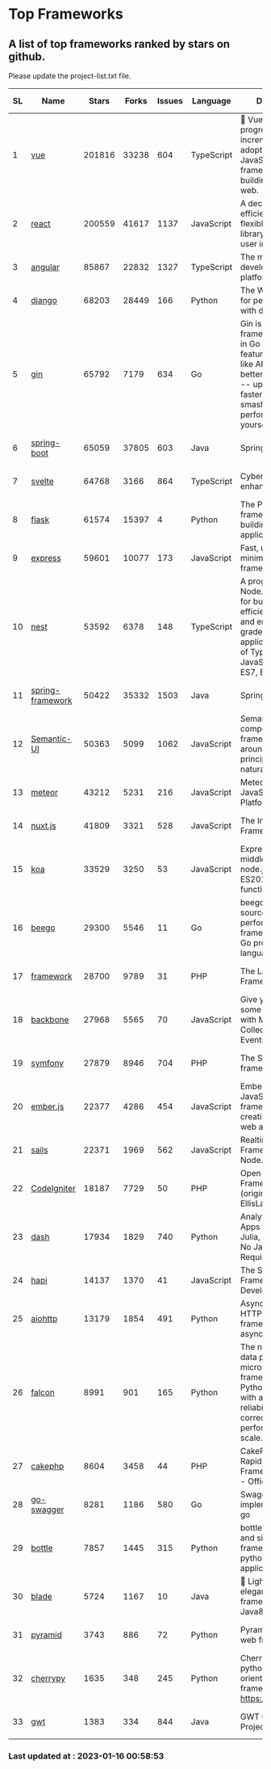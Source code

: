 # Top Frameworks
## A list of top frameworks ranked by stars on github.  
Please update the project-list.txt file.

| SL| Name  | Stars| Forks| Issues | Language | Description | Last Commit |
| --| ------| -----| ---- | ------ | -------- | ----------- | ----------- |
| 1 | [vue](https://github.com/vuejs/vue) | 201816 | 33238 | 604 | TypeScript | 🖖 Vue.js is a progressive, incrementally-adoptable JavaScript framework for building UI on the web. | 2023-01-12 14:47:00 |
| 2 | [react](https://github.com/facebook/react) | 200559 | 41617 | 1137 | JavaScript | A declarative, efficient, and flexible JavaScript library for building user interfaces. | 2023-01-15 17:57:59 |
| 3 | [angular](https://github.com/angular/angular) | 85867 | 22832 | 1327 | TypeScript | The modern web developer’s platform | 2023-01-13 20:24:32 |
| 4 | [django](https://github.com/django/django) | 68203 | 28449 | 166 | Python | The Web framework for perfectionists with deadlines. | 2023-01-13 11:31:41 |
| 5 | [gin](https://github.com/gin-gonic/gin) | 65792 | 7179 | 634 | Go | Gin is a HTTP web framework written in Go (Golang). It features a Martini-like API with much better performance -- up to 40 times faster. If you need smashing performance, get yourself some Gin. | 2023-01-10 02:12:12 |
| 6 | [spring-boot](https://github.com/spring-projects/spring-boot) | 65059 | 37805 | 603 | Java | Spring Boot | 2023-01-13 12:54:05 |
| 7 | [svelte](https://github.com/sveltejs/svelte) | 64768 | 3166 | 864 | TypeScript | Cybernetically enhanced web apps | 2023-01-12 02:11:14 |
| 8 | [flask](https://github.com/pallets/flask) | 61574 | 15397 | 4 | Python | The Python micro framework for building web applications. | 2023-01-09 20:45:16 |
| 9 | [express](https://github.com/expressjs/express) | 59601 | 10077 | 173 | JavaScript | Fast, unopinionated, minimalist web framework for node. | 2022-10-08 20:11:42 |
| 10 | [nest](https://github.com/nestjs/nest) | 53592 | 6378 | 148 | TypeScript | A progressive Node.js framework for building efficient, scalable, and enterprise-grade server-side applications on top of TypeScript & JavaScript (ES6, ES7, ES8) 🚀 | 2023-01-11 07:44:53 |
| 11 | [spring-framework](https://github.com/spring-projects/spring-framework) | 50422 | 35332 | 1503 | Java | Spring Framework | 2023-01-13 14:58:11 |
| 12 | [Semantic-UI](https://github.com/Semantic-Org/Semantic-UI) | 50363 | 5099 | 1062 | JavaScript | Semantic is a UI component framework based around useful principles from natural language. | 2023-01-11 17:05:32 |
| 13 | [meteor](https://github.com/meteor/meteor) | 43212 | 5231 | 216 | JavaScript | Meteor, the JavaScript App Platform | 2023-01-09 14:49:30 |
| 14 | [nuxt.js](https://github.com/nuxt/nuxt.js) | 41809 | 3321 | 528 | JavaScript | The Intuitive Vue(2) Framework | 2022-12-19 17:01:27 |
| 15 | [koa](https://github.com/koajs/koa) | 33529 | 3250 | 53 | JavaScript | Expressive middleware for node.js using ES2017 async functions | 2023-01-02 06:55:07 |
| 16 | [beego](https://github.com/beego/beego) | 29300 | 5546 | 11 | Go | beego is an open-source, high-performance web framework for the Go programming language. | 2022-12-26 15:53:27 |
| 17 | [framework](https://github.com/laravel/framework) | 28700 | 9789 | 31 | PHP | The Laravel Framework. | 2023-01-13 22:22:00 |
| 18 | [backbone](https://github.com/jashkenas/backbone) | 27968 | 5565 | 70 | JavaScript | Give your JS App some Backbone with Models, Views, Collections, and Events | 2023-01-04 11:09:21 |
| 19 | [symfony](https://github.com/symfony/symfony) | 27879 | 8946 | 704 | PHP | The Symfony PHP framework | 2023-01-15 17:18:35 |
| 20 | [ember.js](https://github.com/emberjs/ember.js) | 22377 | 4286 | 454 | JavaScript | Ember.js - A JavaScript framework for creating ambitious web applications | 2023-01-12 21:30:47 |
| 21 | [sails](https://github.com/balderdashy/sails) | 22371 | 1969 | 562 | JavaScript | Realtime MVC Framework for Node.js | 2022-11-21 02:21:42 |
| 22 | [CodeIgniter](https://github.com/bcit-ci/CodeIgniter) | 18187 | 7729 | 50 | PHP | Open Source PHP Framework (originally from EllisLab) | 2022-12-01 11:38:45 |
| 23 | [dash](https://github.com/plotly/dash) | 17934 | 1829 | 740 | Python | Analytical Web Apps for Python, R, Julia, and Jupyter. No JavaScript Required. | 2022-12-17 15:12:48 |
| 24 | [hapi](https://github.com/hapijs/hapi) | 14137 | 1370 | 41 | JavaScript | The Simple, Secure Framework Developers Trust | 2023-01-13 19:32:16 |
| 25 | [aiohttp](https://github.com/aio-libs/aiohttp) | 13179 | 1854 | 491 | Python | Asynchronous HTTP client/server framework for asyncio and Python | 2023-01-14 14:58:57 |
| 26 | [falcon](https://github.com/falconry/falcon) | 8991 | 901 | 165 | Python | The no-magic web data plane API and microservices framework for Python developers, with a focus on reliability, correctness, and performance at scale. | 2023-01-08 12:41:07 |
| 27 | [cakephp](https://github.com/cakephp/cakephp) | 8604 | 3458 | 44 | PHP | CakePHP: The Rapid Development Framework for PHP - Official Repository | 2023-01-14 14:55:49 |
| 28 | [go-swagger](https://github.com/go-swagger/go-swagger) | 8281 | 1186 | 580 | Go | Swagger 2.0 implementation for go | 2023-01-13 01:57:29 |
| 29 | [bottle](https://github.com/bottlepy/bottle) | 7857 | 1445 | 315 | Python | bottle.py is a fast and simple micro-framework for python web-applications. | 2022-09-05 15:24:52 |
| 30 | [blade](https://github.com/lets-blade/blade) | 5724 | 1167 | 10 | Java | :rocket: Lightning fast and elegant mvc framework for Java8 | 2022-05-10 12:38:06 |
| 31 | [pyramid](https://github.com/Pylons/pyramid) | 3743 | 886 | 72 | Python | Pyramid - A Python web framework | 2022-12-31 00:58:19 |
| 32 | [cherrypy](https://github.com/cherrypy/cherrypy) | 1635 | 348 | 245 | Python | CherryPy is a pythonic, object-oriented HTTP framework.      https://cherrypy.dev | 2023-01-09 16:26:47 |
| 33 | [gwt](https://github.com/gwtproject/gwt) | 1383 | 334 | 844 | Java | GWT Open Source Project | 2023-01-12 13:59:04 |

### Last updated at : 2023-01-16 00:58:53
